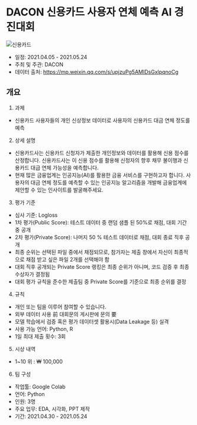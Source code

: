 # DACON 신용카드 사용자 연체 예측 AI 경진대회

![신용카드](https://user-images.githubusercontent.com/76901290/121700153-94b60380-cb0a-11eb-8c22-6052931a08bc.png)

- 일정: 2021.04.05 - 2021.05.24
- 주최 및 주관: DACON
- 데이터 출처: https://mp.weixin.qq.com/s/upjzuPg5AMIDsGxlpqnoCg

## 개요

1. 과제
- 신용카드 사용자들의 개인 신상정보 데이터로 사용자의 신용카드 대금 연체 정도를 예측

2. 상세 설명
- 신용카드사는 신용카드 신청자가 제출한 개인정보와 데이터를 활용해 신용 점수를 산정합니다. 신용카드사는 이 신용 점수를 활용해 신청자의 향후 채무 불이행과 신용카드 대급 연체 가능성을 예측합니다.
- 현재 많은 금융업계는 인공지능(AI)를 활용한 금융 서비스를 구현하고자 합니다. 사용자의 대금 연체 정도를 예측할 수 있는 인공지능 알고리즘을 개발해 금융업계에 제안할 수 있는 인사이트를 발굴해주세요.

3. 평가 기준
- 심사 기준: Logloss
- 1차 평가(Public Score): 테스트 데이터 중 랜덤 샘플 된 50%로 채점, 대회 기간 중 공개
- 2차 평가(Private Score): 나머지 50 % 테스트 데이터로 채점, 대회 종료 직후 공개
- 최종 순위는 선택된 파일 중에서 채점되므로, 참가자는 제출 창에서 자신이 최종적으로 채점 받고 싶은 파일 2개를 선택해야 함
- 대회 직후 공개되는 Private Score 랭킹은 최종 순위가 아니며, 코드 검증 후 최종 수상자가 결정됨
- 대회 평가 규칙을 준수한 제출팀 중 Private Score를 기준으로 최종 순위를 결정

4. 규칙
- 개인 또는 팀을 이루어 참여할 수 있습니다.
- 외부 데이터 사용 前 대회문의 게시판에 문의 要
- 모델 학습에서 검증 혹은 평가 데이터셋 활용시(Data Leakage 등) 실격
- 사용 가능 언어: Python, R
- 1일 최대 제출 횟수: 3회

5. 시상 내역
- 1~10 위 : ₩ 100,000

6. 팀 구성
- 작업툴: Google Colab
- 언어: Python
- 인원: 3명
- 주요 업무: EDA, 시각화, PPT 제작
- 기간: 2021.04.30 - 2021.05.24